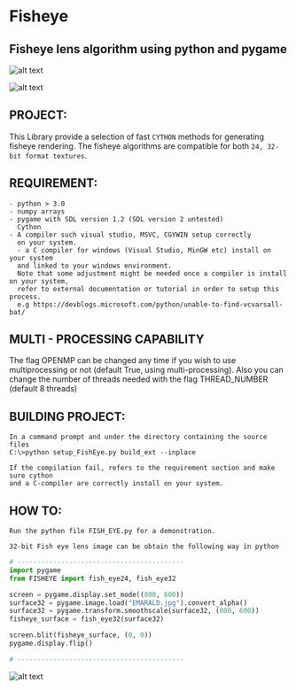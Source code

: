 # Fisheye
## Fisheye lens algorithm using python and pygame

![alt text](https://github.com/yoyoberenguer/Fisheye/blob/master/lake-wallpapers.jpg)

![alt text](https://github.com/yoyoberenguer/Fisheye/blob/master/lake.jpg)

## PROJECT:

This Library provide a selection of fast `CYTHON` methods for generating fisheye rendering.
The fisheye algorithms are compatible for both `24, 32-bit format textures`.

## REQUIREMENT:
```
- python > 3.0
- numpy arrays
- pygame with SDL version 1.2 (SDL version 2 untested)
  Cython
- A compiler such visual studio, MSVC, CGYWIN setup correctly
  on your system.
  - a C compiler for windows (Visual Studio, MinGW etc) install on your system 
  and linked to your windows environment.
  Note that some adjustment might be needed once a compiler is install on your system, 
  refer to external documentation or tutorial in order to setup this process.
  e.g https://devblogs.microsoft.com/python/unable-to-find-vcvarsall-bat/
```

## MULTI - PROCESSING CAPABILITY

The flag OPENMP can be changed any time if you wish to use multiprocessing
or not (default True, using multi-processing).
Also you can change the number of threads needed with the flag THREAD_NUMBER (default 8 threads)


## BUILDING PROJECT:
```
In a command prompt and under the directory containing the source files
C:\>python setup_FishEye.py build_ext --inplace

If the compilation fail, refers to the requirement section and make sure cython 
and a C-compiler are correctly install on your system. 
```

## HOW TO:
```
Run the python file FISH_EYE.py for a demonstration.

32-bit Fish eye lens image can be obtain the following way in python 
```

```python
# ------------------------------------------
import pygame
from FISHEYE import fish_eye24, fish_eye32

screen = pygame.display.set_mode((800, 600))
surface32 = pygame.image.load("EMARALD.jpg").convert_alpha()
surface32 = pygame.transform.smoothscale(surface32, (800, 600))
fisheye_surface = fish_eye32(surface32)

screen.blit(fisheye_surface, (0, 0))
pygame.display.flip()

# ------------------------------------------
```

![alt text](https://github.com/yoyoberenguer/Fisheye/blob/master/fishey32.PNG)
